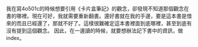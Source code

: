 我在寫4o501c的時候想要引用《卡片盒筆記》的觀念，卻發現不知道那個觀念在書的哪裡。現在可好，我就需要重新翻書。還好書就在我的手邊，要是這本書是借來的而且已經還了，那就不好了。這樣很難確定這本書裡面到底哪裡，甚至到底有沒有提到這個觀念。
因此，在一邊讀的時候，就要想辦法記下書中的資訊，做index。